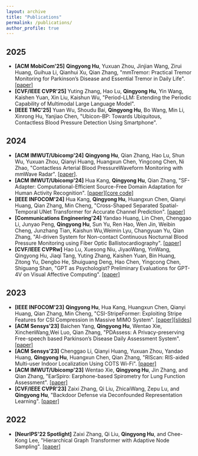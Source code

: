 ```yaml
---
layout: archive
title: "Publications"
permalink: /publications/
author_profile: true
---
```

<h2> 2025 </h2>

- **[ACM MobiCom'25]** **Qingyong Hu**,  Yuxuan Zhou, Jinjian Wang, Zirui Huang, Guihua Li, Qianhui Xu, Qian Zhang, "mmTremor: Practical Tremor Monitoring for Parkinson’s Disease and Essential Tremor in Daily Life".[[paper]](https://qingyong-hu.github.io/files/papers/mobicom25-mmtremor.pdf)
- **[CVF/IEEE CVPR'25]** Yuting Zhang, Hao Lu, **Qingyong Hu**,  Yin Wang, Kaishen Yuan, Xin Liu, Kaishun Wu, "Period-LLM: Extending the Periodic Capability of Multimodal Large Language Model".
- **[IEEE TMC'25]** Yuan Wu, Shoudu Bai, **Qingyong Hu**, Bo Wang, Min Li, Xinrong Hu, Yanjiao Chen, "Ubicon-BP: Towards Ubiquitous, Contactless Blood Pressure Detection Using Smartphone".

<h2> 2024 </h2>

- **[ACM IMWUT/Ubicomp'24]** **Qingyong Hu**,  Qian Zhang, Hao Lu, Shun Wu, Yuxuan Zhou, Qianyi Huang, Huangxun Chen, Yingcong Chen, Ni Zhao, "Contactless Arterial Blood PressureWaveform Monitoring with mmWave Radar". [[paper]](https://qingyong-hu.github.io/files/papers/imwut24-wavebp.pdf).
- **[ACM IMWUT/Ubicomp'24]** Hua Kang, **Qingyong Hu**,  Qian Zhang, "SF-Adapter: Computational-Efficient Source-Free Domain Adaptation for Human Activity Recognition". [[paper]](https://qingyong-hu.github.io/files/papers/imwut24-sfadapter.pdf)[[core code]](https://anonymous.4open.science/r/WaveBP-BBE8/README.md)
- **[IEEE INFOCOM'24]** Hua Kang, **Qingyong Hu**,  Huangxun Chen, Qianyi Huang, Qian Zhang, Min Cheng, "Cross-Shaped Separated Spatial-Temporal UNet Transformer for Accurate Channel Prediction". [[paper]](https://qingyong-hu.github.io/files/papers/infocom24-cs3tunet.pdf)
- **[Communications Engineering'24]** Yandao Huang, Lin Chen, Chenggao Li, Junyao Peng, **Qingyong Hu**,  Sun Yu, Ren Hao, Wen Jin, Weibin Cheng, Junzhang Tian, Kaishun Wu,Weimin Lyu, Changyuan Yu, Qian Zhang, "AI-driven System for Non-contact Continuous Nocturnal Blood Pressure Monitoring using Fiber Optic Ballistocardiography". [[paper]](https://qingyong-hu.github.io/files/papers/commeng24-fobp.pdf)
- **[CVF/IEEE CVPRw]** Hao Lu, Xuesong Niu, JiyaoWang, YinWang, Qingyong Hu, Jiaqi Tang, Yuting Zhang, Kaishen Yuan, Bin Huang, Zitong Yu, Dengbo He, Shuiguang Deng, Hao Chen, Yingcong Chen, Shiguang Shan, "GPT as Psychologist? Preliminary Evaluations for GPT-4V on Visual Affective Computing". [[paper]](https://qingyong-hu.github.io/files/papers/cvprw24-gptpsychologist.pdf)

<h2>2023</h2>

- **[IEEE INFOCOM'23]** **Qingyong Hu**,  Hua Kang, Huangxun Chen, Qianyi Huang, Qian Zhang, Min Cheng, "CSI-StripeFormer: Exploiting Stripe Features for CSI Compression in Massive MIMO System". [[paper]](https://qingyong-hu.github.io/files/papers/infocom23-csistripeformer.pdf)[[slides]](https://qingyong-hu.github.io/files/talks/slide-infocom2023-csistripeformer.pdf)
- **[ACM Sensys'23]** Baichen Yang, **Qingyong Hu**,  Wentao Xie, XinchenWang,Wei Luo, Qian Zhang, "PDAssess: A Privacy-preserving Free-speech based Parkinson’s Disease Daily Assessment System". [[paper]](https://qingyong-hu.github.io/files/papers/sensys23-pdassess.pdf)
- **[ACM Sensys'23]** Chenggao Li, Qianyi Huang, Yuxuan Zhou, Yandao Huang, **Qingyong Hu**,  Huangxun Chen, Qian Zhang, "RIScan: RIS-aided Multi-user Indoor Localization Using COTS Wi-Fi". [[paper]](https://qingyong-hu.github.io/files/papers/sensys23-riscan.pdf)
- **[ACM IMWUT/Ubicomp'23]** Wentao Xie, **Qingyong Hu**,  Jin Zhang, and Qian Zhang, "EarSpiro: Earphone-based Spirometry for Lung Function Assessment". [[paper]](https://qingyong-hu.github.io/files/papers/imwut23-earspiro.pdf)
- **[CVF/IEEE CVPR'23]** Zaixi Zhang, Qi Liu, ZhicaiWang, Zepu Lu, and **Qingyong Hu**,
  "Backdoor Defense via Deconfounded Representation Learning". [[paper]](https://qingyong-hu.github.io/files/papers/cvpr23-cbd.pdf)

<h2>2022</h2>

- **[NeurIPS'22 Spotlight]** Zaixi Zhang, Qi Liu, **Qingyong Hu**,  and Chee-Kong Lee, "Hierarchical Graph Transformer with Adaptive Node Sampling". [[paper]](https://qingyong-hu.github.io/files/papers/neurips22-hgt.pdf)
